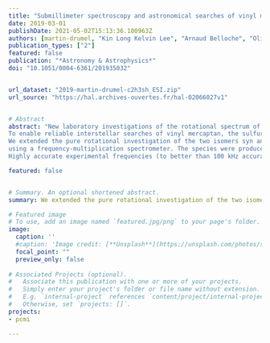 ```yaml
---
title: "Submillimeter spectroscopy and astronomical searches of vinyl mercaptan, C$_2$H$_3$SH"
date: 2019-03-01
publishDate: 2021-05-02T15:13:36.100963Z
authors: [martin-drumel, "Kin Long Kelvin Lee", "Arnaud Belloche", "Oliver Zingsheim", "Sven Thorwirth", "Holger S. P. Müller", "Franck Lewen", "R. T. Garrod", "Karl M. Menten", "Michael C. McCarthy", "Stephan Schlemmer"]
publication_types: ["2"]
featured: false
publication: "*Astronomy & Astrophysics*"
doi: "10.1051/0004-6361/201935032"


url_dataset: "2019-martin-drumel-c2h3sh_ESI.zip"
url_source: "https://hal.archives-ouvertes.fr/hal-02066027v1"


# Abstract
abstract: "New laboratory investigations of the rotational spectrum of postulated astronomical species are essential to support the assignment and analysis of current astronomical surveys. In particular, considerable interest surrounds sulfur analogs of oxygen-containing interstellar molecules and their isomers.
To enable reliable interstellar searches of vinyl mercaptan, the sulfur-containing analog to the astronomical species vinyl alcohol, we investigated its pure rotational spectrum at millimeter wavelengths.
We extended the pure rotational investigation of the two isomers syn and anti vinyl mercaptan to the millimeter domain
using a frequency-multiplication spectrometer. The species were produced by a radiofrequency discharge in 1,2-ethanedithiol. Additional transitions were remeasured in the centimeter band using Fourier-transform microwave spectroscopy to better determine rest frequencies of transitions with low-$J$ and low-$K_a$ values. Experimental investigations were supported by quantum chemical calculations on the energetics of both the [C<sub>2</sub>,H<sub>4</sub>,S] and [C<sub>2</sub>,H<sub>4</sub>,O] isomeric families. Interstellar searches for both syn and anti vinyl mercaptan as well as vinyl alcohol were performed in the EMoCA spectral line survey carried out toward Sgr B2(N2) with ALMA.
Highly accurate experimental frequencies (to better than 100 kHz accuracy) for both syn and anti isomers of vinyl mercaptan are measured up to 250 GHz; these deviate considerably from predictions based on extrapolation of previous microwave measurements. Reliable frequency predictions of the astronomically most interesting millimeter-wave lines for these two species can now be derived from the best-fit spectroscopic constants. From the energetic investigations, the four lowest singlet isomers of the [C<sub>2</sub>,H<sub>4</sub>,S] family are calculated to be nearly isoenergetic, which makes this family a fairly unique test bed for assessing possible reaction pathways. Upper limits for the column density of syn and anti vinyl mercaptan are derived toward the extremely molecule-rich star-forming region Sgr B2(N2) enabling comparison with selected complex organic molecules."

featured: false


# Summary. An optional shortened abstract.
summary: We extended the pure rotational investigation of the two isomers syn and anti vinyl mercaptan to the millimeter domain using a frequency-multiplication spectrometer enabling reliable frequency predictions of the astronomically most interesting millimeter-wave lines.

# Featured image
# To use, add an image named `featured.jpg/png` to your page's folder. 
image:
  caption: ''
  #caption: 'Image credit: [**Unsplash**](https://unsplash.com/photos/s9CC2SKySJM)'
  focal_point: ""
  preview_only: false
  
# Associated Projects (optional).
#   Associate this publication with one or more of your projects.
#   Simply enter your project's folder or file name without extension.
#   E.g. `internal-project` references `content/project/internal-project/index.md`.
#   Otherwise, set `projects: []`.
projects:
- pcmi

---
```

